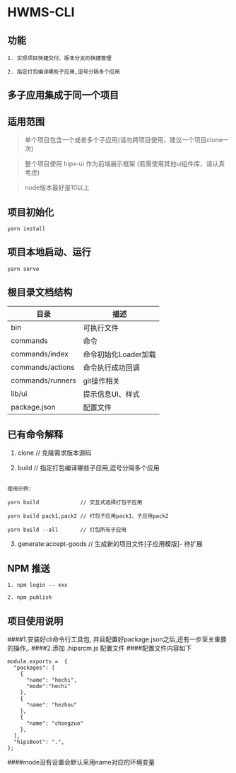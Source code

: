 # HWMS-CLI

## 功能

    1. 实现项目快捷交付、版本分支的快捷管理

    2. 指定打包编译哪些子应用,逗号分隔多个应用

## 多子应用集成于同一个项目

## 适用范围

> 单个项目包含一个或者多个子应用(请勿跨项目使用，建议一个项目clone一次)

> 整个项目使用 hips-ui 作为前端展示框架 (若需使用其他ui组件库，请认真考虑)

> node版本最好是10以上

## 项目初始化

```
yarn install
```

## 项目本地启动、运行
```
yarn serve
```

## 根目录文档结构
| 目录 | 描述 |
|--|--|
| bin | 可执行文件 |
| commands | 命令 |
| commands/index | 命令初始化Loader加载 |
| commands/actions | 命令执行成功回调 |
| commands/runners | git操作相关 |
| lib/ui | 提示信息UI、样式 |
| package.json | 配置文件 |

## 已有命令解释


1. clone   // 克隆需求版本源码

2. build   // 指定打包编译哪些子应用,逗号分隔多个应用

```

使用示例:

yarn build             // 交互式选择打包子应用

yarn build pack1,pack2 // 打包子应用pack1、子应用pack2

yarn build --all       // 打包所有子应用

```

3. generate:accept-goods // 生成新的项目文件[子应用模版]- 待扩展

## NPM 推送

```
1. npm login -- xxx

2. npm publish
```

## 项目使用说明

####1.安装好cli命令行工具包, 并且配置好package.json之后,还有一步至关重要的操作,.
####2.添加 .hipsrcm.js 配置文件
####配置文件内容如下
```
module.exports =  {
  "packages": [
    {
      "name": "hechi",
      "mode":"hechi"
    },
    {
      "name": "hezhou"
    },
    {
      "name": "chongzuo"
    },
  ],
  "hipsBoot": ".",
};

```
####mode没有设置会默认采用name对应的环境变量

